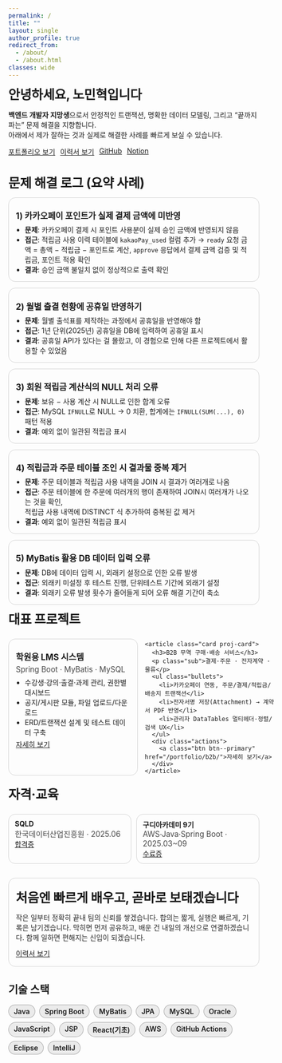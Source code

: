 ```yaml
---
permalink: /
title: ""
layout: single
author_profile: true
redirect_from:
  - /about/
  - /about.html
classes: wide
---
```


<div class="home-wrap">

<section class="hero">
  <h2>안녕하세요, 노민혁입니다</h2>
  <p><strong>백엔드 개발자 지망생</strong>으로서 안정적인 트랜잭션, 명확한 데이터 모델링, 그리고 “끝까지 파는” 문제 해결을 지향합니다.<br>
  아래에서 제가 잘하는 것과 실제로 해결한 사례를 빠르게 보실 수 있습니다.</p>

  <div class="btns">
    <a class="btn btn--primary" href="/portfolio/">포트폴리오 보기</a>
    <a class="btn" href="/cv/">이력서 보기</a>
    <a class="btn" href="https://github.com/freestyle-y" target="_blank" rel="noopener">GitHub</a>
    <a class="btn" href="https://www.notion.so/Dev-Docs-2534f8a9065c8043b6baf42fd9f45e69" target="_blank" rel="noopener">Notion</a>
  </div>
</section>

<br>

<section>
  <h2>문제 해결 로그 (요약 사례)</h2>

  <article class="card">
    <h3>1) 카카오페이 포인트가 실제 결제 금액에 미반영</h3>
    <ul class="bullets">
      <li><strong>문제</strong>: 카카오페이 결제 시 포인트 사용분이 실제 승인 금액에 반영되지 않음</li>
      <li><strong>접근</strong>: 적립금 사용 이력 테이블에 <code>kakaoPay_used</code> 컬럼 추가 → 
        <code>ready</code> 요청 금액 = 총액 − 적립금 − 포인트로 계산, 
        <code>approve</code> 응답에서 결제 금액 검증 및 적립금, 포인트 적용 확인</li>
      <li><strong>결과</strong>: 승인 금액 불일치 없이 정상적으로 출력 확인</li>
    </ul>
  </article>

  <article class="card">
    <h3>2) 월별 출결 현황에 공휴일 반영하기</h3> 
    <ul class="bullets"> 
      <li><strong>문제</strong>: 월별 출석표를 제작하는 과정에서 공휴일을 반영해야 함</li> 
      <li><strong>접근</strong>: 1년 단위(2025년) 공휴일을 DB에 입력하여 공휴일 표시</li> 
      <li><strong>결과</strong>: 공휴일 API가 있다는 걸 몰랐고, 이 경험으로 인해 다른 프로젝트에서 활용할 수 있었음</li> 
    </ul> 
  </article>

  <article class="card">
    <h3>3) 회원 적립금 계산식의 NULL 처리 오류</h3>
    <ul class="bullets">
      <li><strong>문제</strong>: 보유 − 사용 계산 시 NULL로 인한 합계 오류</li>
      <li><strong>접근</strong>: MySQL <code>IFNULL</code>로 NULL → 0 치환, 
        합계에는 <code>IFNULL(SUM(...), 0)</code> 패턴 적용</li>
      <li><strong>결과</strong>: 예외 없이 일관된 적립금 표시</li>
    </ul>
  </article>

  <article class="card">
    <h3>4) 적립금과 주문 테이블 조인 시 결과물 중복 제거</h3>
    <ul class="bullets">
      <li><strong>문제</strong>: 주문 테이블과 적립금 사용 내역을 JOIN 시 결과가 여러개로 나옴</li>
      <li><strong>접근</strong>: 주문 테이블에 한 주문에 여러개의 행이 존재하여 JOIN시 여러개가 나오는 것을 확인,<br>
      							적립금 사용 내역에 DISTINCT 식 추가하여 중복된 값 제거</li>
      <li><strong>결과</strong>: 예외 없이 일관된 적립금 표시</li>
    </ul>
  </article>

  <article class="card"> 
  	<h3>5) MyBatis 활용 DB 데이터 입력 오류</h3> 
  	<ul class="bullets"> 
  	  <li><strong>문제</strong>: DB에 데이터 입력 시, 외래키 설정으로 인한 오류 발생</li> 
  	  <li><strong>접근</strong>: 외래키 미설정 후 테스트 진행, 단위테스트 기간에 외래기 설정</li> 
  	  <li><strong>결과</strong>: 외래키 오류 발생 횟수가 줄어들게 되어 오류 해결 기간이 축소</li> 
  	</ul> 
  </article>
</section>


<section>
  <h2>대표 프로젝트</h2>
  <div class="proj-grid">
    <article class="card proj-card">
      <h3>학원용 LMS 시스템</h3>
      <p class="sub">Spring Boot · MyBatis · MySQL</p>
      <ul class="bullets">
        <li>수강생·강의·출결·과제 관리, 권한별 대시보드</li>
        <li>공지/게시판 모듈, 파일 업로드/다운로드</li>
        <li>ERD/트랜잭션 설계 및 테스트 데이터 구축</li>
      </ul>
      <div class="actions">
        <a class="btn btn--primary" href="/portfolio/lms/">자세히 보기</a>
      </div>
    </article>

    <article class="card proj-card">
      <h3>B2B 무역 구매·배송 서비스</h3>
      <p class="sub">결제·주문 · 전자계약 · 물류</p>
      <ul class="bullets">
        <li>카카오페이 연동, 주문/결제/적립금/배송지 트랜잭션</li>
        <li>전자서명 저장(Attachment) → 계약서 PDF 반영</li>
        <li>관리자 DataTables 멀티헤더·정렬/검색 UX</li>
      </ul>
      <div class="actions">
        <a class="btn btn--primary" href="/portfolio/b2b/">자세히 보기</a>
      </div>
    </article>
  </div>
</section>


<section>
  <h2>자격·교육</h2>
  <ul class="badge-grid">
    <li class="badge card">
      <div class="b-title">SQLD</div>
      <div class="b-sub">한국데이터산업진흥원 · 2025.06</div>
      <a href="/assets/docs/합격증.png">합격증</a>
    </li>
    <li class="badge card">
      <div class="b-title">구디아카데미 9기</div>
      <div class="b-sub">AWS·Java·Spring Boot · 2025.03~09</div>
      <a href="/assets/docs/수료증.jpg">수료증</a>
    </li>
  </ul>
</section>

<section class="card cta">
  <h2>처음엔 빠르게 배우고, 곧바로 보태겠습니다</h2>
  <p>작은 일부터 정확히 끝내 팀의 신뢰를 쌓겠습니다. 합의는 짧게, 실행은 빠르게, 기록은 남기겠습니다. 막히면 먼저 공유하고, 배운 건 내일의 개선으로 연결하겠습니다. 함께 일하면 편해지는 신입이 되겠습니다.</p>
  <div class="btns">
    <a class="btn btn--primary" href="/cv/">이력서 보기</a>
  </div>
</section>

</div><!-- /.home-wrap -->
<section>
  <h2>기술 스택</h2>
  <ul class="stack">
    <li>Java</li><li>Spring Boot</li><li>MyBatis</li><li>JPA</li>
    <li>MySQL</li><li>Oracle</li>
    <li>JavaScript</li><li>JSP</li><li>React(기초)</li>
    <li>AWS</li><li>GitHub Actions</li>
    <li>Eclipse</li><li>IntelliJ</li>
  </ul>
</section>

<style>
/* ===== Home local styles (라이트/다크 상위 팔레트 상속) ===== */
.home-wrap{ color: inherit; }
.home-wrap h2{
  font-size: clamp(1.25rem, 1.05rem + .9vw, 1.8rem);
  letter-spacing: -0.01em; line-height: 1.3; margin: .6rem 0 .8rem;
}
.home-wrap h3{ font-size: 1.05rem; margin: .7rem 0 .4rem; }
.hero{ margin-top: .2rem; margin-bottom: .6rem; }
.btns{ display:flex; flex-wrap:wrap; gap:10px; margin: 12px 0 4px; }

/* 카드 공통 */
.card{
  background: inherit; /* 페이지 배경과 동일 */
  border: 1px solid;
  border-color: rgba(128,128,128,.25); /* fallback */
  border-color: color-mix(in oklch, currentColor 18%, transparent);
  border-radius: 14px;
  padding: 12px 14px;
  margin: 10px 0 12px;
  box-shadow: none;
}

/* 리스트/불릿/스택 */
.list{ margin: 0; padding-left: 18px; }
.bullets{ margin: 4px 0 2px; padding-left: 18px; }
.stack{
  list-style: none; margin: 0; padding: 0;
  display: flex; flex-wrap: wrap; gap: 8px;
}
.stack li{
  border: 1px solid color-mix(in oklch, currentColor 30%, transparent);
  background: color-mix(in oklch, currentColor 8%, transparent);
  padding: 4px 10px; border-radius: 999px; font-weight: 600;
}

/* === 메인 강화 컴포넌트 === */

/* 프로젝트 카드 그리드 */
.proj-grid{
  display: grid;
  grid-template-columns: repeat(2, minmax(260px,1fr));
  gap: 14px;
  margin: 8px 0 4px;
}
@media (max-width: 900px){
  .proj-grid{ grid-template-columns: 1fr; }
}
.proj-card .sub{
  opacity: .8;
  margin-top: -2px;
  margin-bottom: 6px;
  font-size: .95rem;
}
.actions{ display:flex; gap:8px; margin-top: 4px; }

/* 숫자 카드 */
.nums{
  display:grid;
  grid-template-columns: repeat(3, minmax(140px,1fr));
  gap: 12px;
}
@media (max-width: 720px){
  .nums{ grid-template-columns: 1fr; }
}
.num{
  border:1px solid color-mix(in oklch, currentColor 18%, transparent);
  border-radius: 14px;
  padding: 14px 16px;
  text-align:center;
  background: color-mix(in oklch, currentColor 6%, transparent);
}
.num strong{
  display:block;
  font-size: clamp(1.2rem, 1rem + 1vw, 1.8rem);
  letter-spacing: -0.01em;
}
.num span{
  display:block; margin-top:2px; opacity:.75;
}

/* 배지(자격/교육) */
.badge-grid{
  list-style:none; margin:0; padding:0;
  display:grid; gap:10px;
  grid-template-columns: repeat(2, minmax(220px,1fr));
}
@media (max-width: 720px){
  .badge-grid{ grid-template-columns: 1fr; }
}
.badge{ padding: 10px 12px; }
.badge .b-title{ font-weight:700; }
.badge .b-sub{ opacity:.8; font-size:.95rem; }

/* CTA 카드 */
.cta{ margin-top: 16px; }
.cta p{ margin: 6px 0 10px; opacity:.95; }

/* 반응형 보정 */
@media (max-width: 720px){
  .btns{ gap:8px; }
}
</style>

<!-- (선택) SEO 보강 JSON-LD -->
<script type="application/ld+json">
{
  "@context":"https://schema.org",
  "@type":"Person",
  "name":"노민혁",
  "jobTitle":"Backend Developer (Junior)",
  "email":"mailto:kygh1488@naver.com",
  "sameAs":["https://github.com/freestyle-y"]
}
</script>
